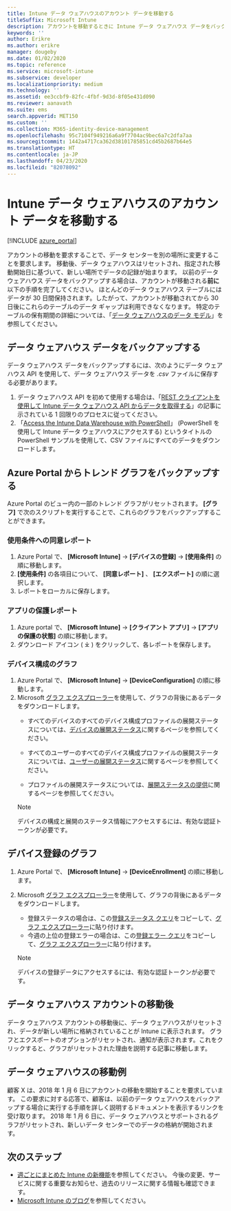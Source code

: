 ```yaml
---
title: Intune データ ウェアハウスのアカウント データを移動する
titleSuffix: Microsoft Intune
description: アカウントを移動するときに Intune データ ウェアハウス データをバックアップする方法について理解します。
keywords: ''
author: Erikre
ms.author: erikre
manager: dougeby
ms.date: 01/02/2020
ms.topic: reference
ms.service: microsoft-intune
ms.subservice: developer
ms.localizationpriority: medium
ms.technology: ''
ms.assetid: ee3ccbf9-82fc-4fbf-9d3d-8f05e431d090
ms.reviewer: aanavath
ms.suite: ems
search.appverid: MET150
ms.custom: ''
ms.collection: M365-identity-device-management
ms.openlocfilehash: 95c7104f949216a6a9f7704ac9bec6a7c2dfa7aa
ms.sourcegitcommit: 1442a4717ca362d38101785851cd45b2687b64e5
ms.translationtype: HT
ms.contentlocale: ja-JP
ms.lasthandoff: 04/23/2020
ms.locfileid: "82078092"
---
```

# <a name="move-your-intune-data-warehouse-account-data"></a>Intune データ ウェアハウスのアカウント データを移動する 

[!INCLUDE [azure_portal](../includes/azure_portal.md)]

アカウントの移動を要求することで、データ センターを別の場所に変更することを要求します。 移動後、データ ウェアハウスはリセットされ、指定された移動開始日に基づいて、新しい場所でデータの記録が始まります。 以前のデータ ウェアハウス データをバックアップする場合は、アカウントが移動される**前に**以下の手順を完了してください。 ほとんどのデータ ウェアハウス テーブルにはデータが 30 日間保持されます。したがって、アカウントが移動されてから 30 日後にこれらのテーブルのデータ ギャップは利用できなくなります。 特定のテーブルの保有期間の詳細については、「[データ ウェアハウスのデータ モデル](reports-ref-data-model.md)」を参照してください。 

## <a name="back-up-your-data-warehouse-data"></a>データ ウェアハウス データをバックアップする 

データ ウェアハウス データをバックアップするには、次のようにデータ ウェアハウス API を使用して、データ ウェアハウス データを *.csv* ファイルに保存する必要があります。  

1. データ ウェアハウス API を初めて使用する場合は、「[REST クライアントを使用して Intune データ ウェアハウス API からデータを取得する](reports-proc-data-rest.md)」の記事に示されている 1 回限りのプロセスに従ってください。
2. 「[Access the Intune Data Warehouse with PowerShell](https://github.com/Microsoft/Intune-Data-Warehouse/tree/master/Samples/PowerShell)」 (PowerShell を使用して Intune データ ウェアハウスにアクセスする) というタイトルの PowerShell サンプルを使用して、CSV ファイルにすべてのデータをダウンロードします。 

## <a name="back-up-your-trend-charts-from-the-azure-portal"></a>Azure Portal からトレンド グラフをバックアップする

Azure Portal のビュー内の一部のトレンド グラフがリセットされます。 **[グラフ]** で次のスクリプトを実行することで、これらのグラフをバックアップすることができます。   

### <a name="terms--conditions-acceptance-reports"></a>使用条件への同意レポート
1. Azure Portal で、 **[Microsoft Intune]**  ->  **[デバイスの登録]**  ->  **[使用条件]** の順に移動します。
2. **[使用条件]** の各項目について、 **[同意レポート]** 、 **[エクスポート]** の順に選択します。
3. レポートをローカルに保存します。
 
### <a name="app-protection-reports"></a>アプリの保護レポート  
1. Azure portal で、 **[Microsoft Intune]**  ->  **[クライアント アプリ]**  ->  **[アプリの保護の状態]** の順に移動します。
2. ダウンロード アイコン ( ⤓ ) をクリックして、各レポートを保存します。

### <a name="device-configuration-charts"></a>デバイス構成のグラフ 
1. Azure Portal で、 **[Microsoft Intune]**  ->  **[DeviceConfiguration]** の順に移動します。
2. Microsoft [グラフ エクスプローラー](https://developer.microsoft.com/graph/graph-explorer)を使用して、グラフの背後にあるデータをダウンロードします。 
    - すべてのデバイスのすべてのデバイス構成プロファイルの展開ステータスについては、[デバイスの展開ステータス](https://graph.microsoft.com/beta/reports/deviceConfigurationDeviceActivity/content)に関するページを参照してください。

    - すべてのユーザーのすべてのデバイス構成プロファイルの展開ステータスについては、[ユーザーの展開ステータス](https://graph.microsoft.com/beta/reports/deviceConfigurationUserActivity/content)に関するページを参照してください。

    - プロファイルの展開ステータスについては、[展開ステータスの提供](https://graph.microsoft.com/beta/deviceManagement/deviceConfigurations?$select=id,displayName,lastModifiedDateTime,deviceStatusOverview&$expand=deviceStatusOverview)に関するページを参照してください。
  
    > [!NOTE]
    > デバイスの構成と展開のステータス情報にアクセスするには、有効な認証トークンが必要です。

## <a name="device-enrollment-charts"></a>デバイス登録のグラフ
1. Azure Portal で、 **[Microsoft Intune]**  ->  **[DeviceEnrollment]** の順に移動します。
2. Microsoft [グラフ エクスプローラー](https://developer.microsoft.com/graph/graph-explorer)を使用して、グラフの背後にあるデータをダウンロードします。
    - 登録ステータスの場合は、この[登録ステータス クエリ](https://graph.microsoft.com/beta/reports/managedDeviceEnrollmentFailureTrends()/content)をコピーして、[グラフ エクスプローラー](https://developer.microsoft.com/graph/graph-explorer)に貼り付けます。
    - 今週の上位の登録エラーの場合は、この[登録エラー クエリ](https://graph.microsoft.com/beta/reports/managedDeviceEnrollmentTopFailures(period=null)/content)をコピーして、[グラフ エクスプローラー](https://developer.microsoft.com/graph/graph-explorer)に貼り付けます。

    > [!NOTE]
    > デバイスの登録データにアクセスするには、有効な認証トークンが必要です。 

## <a name="after-a-data-warehouse-account-move"></a>データ ウェアハウス アカウントの移動後

データ ウェアハウス アカウントの移動後に、データ ウェアハウスがリセットされ、データが新しい場所に格納されていることが Intune に表示されます。 グラフとエクスポートのオプションがリセットされ、通知が表示されます。これをクリックすると、グラフがリセットされた理由を説明する記事に移動します。  

## <a name="data-warehouse-move-example"></a>データ ウェアハウスの移動例 

顧客 X は、2018 年 1 月 6 日にアカウントの移動を開始することを要求しています。 この要求に対する応答で、顧客は、以前のデータ ウェアハウスをバックアップする場合に実行する手順を詳しく説明するドキュメントを表示するリンクを受け取ります。 2018 年 1 月 6 日に、データ ウェアハウスとサポートされるグラフがリセットされ、新しいデータ センターでのデータの格納が開始されます。 

## <a name="next-steps"></a>次のステップ

- [週ごとにまとめた Intune の新機能](../fundamentals/whats-new.md)を参照してください。 今後の変更、サービスに関する重要なお知らせ、過去のリリースに関する情報も確認できます。
- [Microsoft Intune のブログ](https://go.microsoft.com/fwlink/?LinkID=273882)を参照してください。

